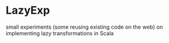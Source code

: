 # LazyExp
small experiments (some reusing existing code on the web) on implementing lazy transformations in Scala 

